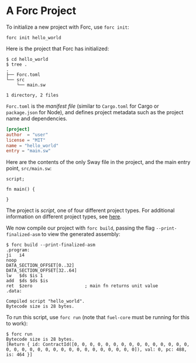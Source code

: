 # A Forc Project

To initialize a new project with Forc, use `forc init`:

```console
forc init hello_world
```

Here is the project that Forc has initialized:

```console
$ cd hello_world
$ tree .
.
├── Forc.toml
└── src
    └── main.sw

1 directory, 2 files
```

`Forc.toml` is the _manifest file_ (similar to `Cargo.toml` for Cargo or `package.json` for Node), and defines project metadata such as the project name and dependencies.

```toml
[project]
author  = "user"
license = "MIT"
name = "hello_world"
entry = "main.sw"
```

Here are the contents of the only Sway file in the project, and the main entry point, `src/main.sw`:

```sway
script;

fn main() {
    
}
```

The project is _script_, one of four different project types. For additional information on different project types, see [here](./../sway-on-chain/index.md).

We now compile our project with `forc build`, passing the flag `--print-finalized-asm` to view the generated assembly:

```console
$ forc build --print-finalized-asm
.program:
ji   i4
noop
DATA_SECTION_OFFSET[0..32]
DATA_SECTION_OFFSET[32..64]
lw   $ds $is 1
add  $ds $ds $is
ret  $zero                    ; main fn returns unit value
.data:

Compiled script "hello_world".
Bytecode size is 28 bytes.
```

To run this script, use `forc run` (note that `fuel-core` must be running for this to work):

```console
$ forc run
Bytecode size is 28 bytes.
[Return { id: ContractId([0, 0, 0, 0, 0, 0, 0, 0, 0, 0, 0, 0, 0, 0, 0, 0, 0, 0, 0, 0, 0, 0, 0, 0, 0, 0, 0, 0, 0, 0, 0, 0]), val: 0, pc: 488, is: 464 }]
```
